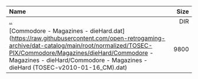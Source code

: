 |Name|Size|
|:---|---:|
|[..](../index.html)|DIR|
|[Commodore - Magazines - dieHard.dat](https://raw.githubusercontent.com/open-retrogaming-archive/dat-catalog/main/root/normalized/TOSEC-PIX/Commodore/Magazines/dieHard/Commodore - Magazines - dieHard/Commodore - Magazines - dieHard (TOSEC-v2010-01-16_CM).dat)|9800|
